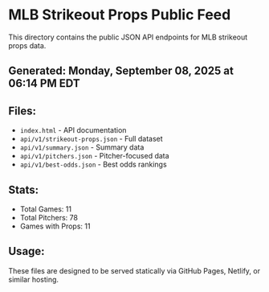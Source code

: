 # MLB Strikeout Props Public Feed

This directory contains the public JSON API endpoints for MLB strikeout props data.

## Generated: Monday, September 08, 2025 at 06:14 PM EDT

## Files:
- `index.html` - API documentation
- `api/v1/strikeout-props.json` - Full dataset
- `api/v1/summary.json` - Summary data
- `api/v1/pitchers.json` - Pitcher-focused data  
- `api/v1/best-odds.json` - Best odds rankings

## Stats:
- Total Games: 11
- Total Pitchers: 78
- Games with Props: 11

## Usage:
These files are designed to be served statically via GitHub Pages, Netlify, or similar hosting.
